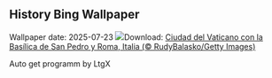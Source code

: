 ## History Bing Wallpaper
Wallpaper date: 2025-07-23
![](https://www.bing.com/th?id=OHR.VaticanCity_ES-ES7982947243_UHD.jpg&w=1000)Download: [Ciudad del Vaticano con la Basílica de San Pedro y Roma, Italia (© RudyBalasko/Getty Images)](https://www.bing.com/th?id=OHR.VaticanCity_ES-ES7982947243_UHD.jpg)

Auto get programm by LtgX
